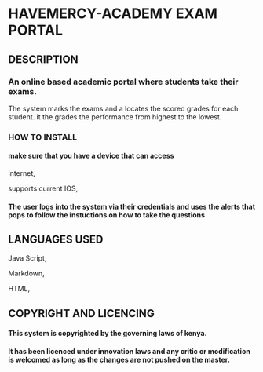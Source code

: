 # HAVEMERCY-ACADEMY EXAM PORTAL
## DESCRIPTION
### An online based academic portal where students take their exams. 
The system marks the exams and a locates the scored grades for each student.
it the grades the performance from highest to the lowest.

### HOW TO INSTALL
 #### make sure that you have a device that can access 
 internet,

 supports current IOS,

 #### The user logs  into the system via their credentials and uses the alerts that pops to follow the instuctions on how to take the questions

## LANGUAGES USED
Java Script,

Markdown,

HTML,

## COPYRIGHT AND LICENCING
#### This system is copyrighted by the governing laws of kenya.
#### It has been licenced under innovation laws and any critic or modification is welcomed as long as the changes are not pushed on the master.

